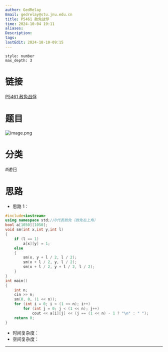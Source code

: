 ```yaml
---
author: GedRelay
Email: gedrelay@stu.jnu.edu.cn
title: P5461 赦免战俘
time: 2024-10-04 19:11
aliases: 
Description: 
tags: 
lastEdit: 2024-10-10-09:15
---
```


```toc
style: number
max_depth: 3
```

# 链接
[P5461 赦免战俘](https://www.luogu.com.cn/problem/P5461) 

# 题目
![image.png](https://ged-pic-bed.oss-cn-guangzhou.aliyuncs.com/img/202410041911651.png)


# 分类
#递归 

# 思路
- 思路 1：


```cpp
#include<iostream>
using namespace std;//0代表赦免（赦免右上角）
bool a[1050][1050];
void sm(int x,int y,int l)
{
	if (l == 1)
		a[x][y] = 1;
	else
	{
		sm(x, y + l / 2, l / 2);
		sm(x + l / 2, y, l / 2);
		sm(x + l / 2, y + l / 2, l / 2);
	}
}
int main()
{
	int n;
	cin >> n;
	sm(0, 0, (1 << n));
	for (int i = 0; i < (1 << n); i++)
		for (int j = 0; j < (1 << n); j++)
			cout << a[i][j] << (j == (1 << n) - 1 ? "\n" : " ");
	return 0;
}
```


- 时间复杂度：
- 空间复杂度：


---

